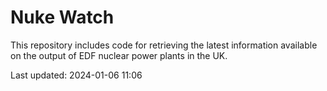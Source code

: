 # Nuke Watch

This repository includes code for retrieving the latest information available on the output of EDF nuclear power plants in the UK.

Last updated: 2024-01-06 11:06